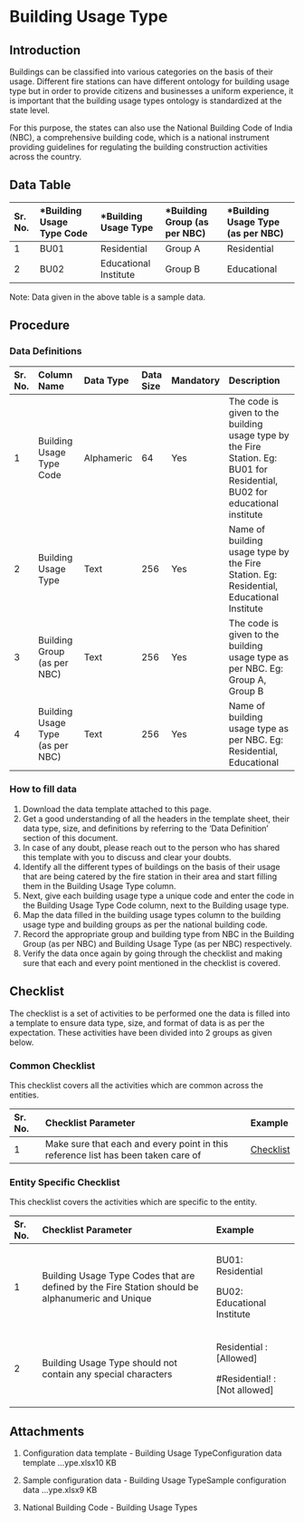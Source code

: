 # Building Usage Type

## Introduction <a id="Introduction"></a>

Buildings can be classified into various categories on the basis of their usage. Different fire stations can have different ontology for building usage type but in order to provide citizens and businesses a uniform experience, it is important that the building usage types ontology is standardized at the state level.

For this purpose, the states can also use the National Building Code of India \(NBC\), a comprehensive building code, which is a national instrument providing guidelines for regulating the building construction activities across the country.

## Data Table <a id="Data-Table"></a>

| Sr. No. | \*Building Usage Type Code | \*Building Usage Type | \*Building Group \(as per NBC\) | \*Building Usage Type \(as per NBC\) |
| :--- | :--- | :--- | :--- | :--- |
| 1 | BU01 | Residential | Group A | Residential |
| 2 | BU02 | Educational Institute | Group B | Educational |

Note: Data given in the above table is a sample data.

## Procedure <a id="Procedure"></a>

### Data Definitions <a id="Data-Definitions"></a>

| Sr. No. | Column Name | Data Type | Data Size | Mandatory | Description |
| :--- | :--- | :--- | :--- | :--- | :--- |
| 1 | Building Usage Type Code | Alphameric | 64 | Yes | The code is given to the building usage type by the Fire Station. Eg: BU01 for Residential, BU02 for educational institute |
| 2 | Building Usage Type | Text | 256 | Yes | Name of building usage type by the Fire Station. Eg: Residential, Educational Institute |
| 3 | Building Group \(as per NBC\) | Text | 256 | Yes | The code is given to the building usage type as per NBC. Eg: Group A, Group B |
| 4 | Building Usage Type \(as per NBC\) | Text | 256 | Yes | Name of building usage type as per NBC. Eg: Residential, Educational |

### How to fill data <a id="How-to-fill-data"></a>

1. Download the data template attached to this page.
2. Get a good understanding of all the headers in the template sheet, their data type, size, and definitions by referring to the ‘Data Definition’ section of this document.
3. In case of any doubt, please reach out to the person who has shared this template with you to discuss and clear your doubts.
4. Identify all the different types of buildings on the basis of their usage that are being catered by the fire station in their area and start filling them in the Building Usage Type column.
5. Next, give each building usage type a unique code and enter the code in the Building Usage Type Code column, next to the Building usage type.
6. Map the data filled in the building usage types column to the building usage type and building groups as per the national building code.
7. Record the appropriate group and building type from NBC in the Building Group \(as per NBC\) and Building Usage Type \(as per NBC\) respectively.
8. Verify the data once again by going through the checklist and making sure that each and every point mentioned in the checklist is covered.

## Checklist <a id="Checklist"></a>

The checklist is a set of activities to be performed one the data is filled into a template to ensure data type, size, and format of data is as per the expectation. These activities have been divided into 2 groups as given below.

### Common Checklist <a id="Common-Checklist"></a>

This checklist covers all the activities which are common across the entities.

| Sr. No. | Checklist Parameter | Example |
| :--- | :--- | :--- |
| 1 | Make sure that each and every point in this reference list has been taken care of | [Checklist](https://digit-discuss.atlassian.net/wiki/spaces/DO/pages/502203140/Checklist) |

### Entity Specific Checklist <a id="Entity-Specific-Checklist"></a>

This checklist covers the activities which are specific to the entity.

<table>
  <thead>
    <tr>
      <th style="text-align:left">Sr. No.</th>
      <th style="text-align:left">Checklist Parameter</th>
      <th style="text-align:left">Example</th>
    </tr>
  </thead>
  <tbody>
    <tr>
      <td style="text-align:left">1</td>
      <td style="text-align:left">Building Usage Type Codes that are defined by the Fire Station should
        be alphanumeric and Unique</td>
      <td style="text-align:left">
        <p>BU01: Residential</p>
        <p>BU02: Educational Institute</p>
      </td>
    </tr>
    <tr>
      <td style="text-align:left">2</td>
      <td style="text-align:left">Building Usage Type should not contain any special characters</td>
      <td
      style="text-align:left">
        <p>Residential : [Allowed]</p>
        <p>#Residential! : [Not allowed]</p>
        </td>
    </tr>
  </tbody>
</table>

## Attachments <a id="Attachments"></a>

1. Configuration data template - Building Usage TypeConfiguration data template ...ype.xlsx10 KB

2. Sample configuration data - Building Usage TypeSample configuration data ...ype.xlsx9 KB

3. National Building Code - Building Usage Types

